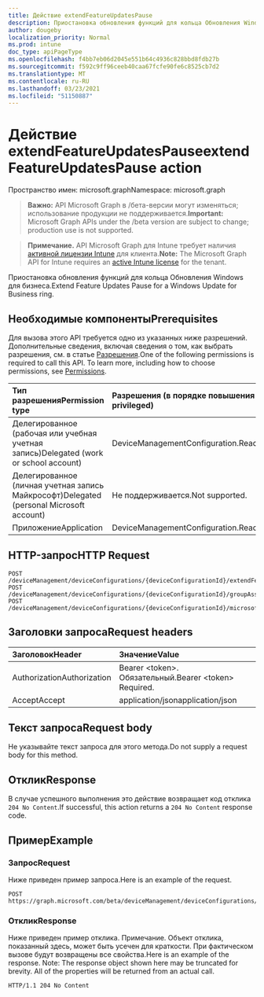 ```yaml
---
title: Действие extendFeatureUpdatesPause
description: Приостановка обновления функций для кольца Обновления Windows для бизнеса.
author: dougeby
localization_priority: Normal
ms.prod: intune
doc_type: apiPageType
ms.openlocfilehash: f4bb7eb06d2045e551b64c4936c828bbd8fdb27b
ms.sourcegitcommit: f592c9ff96ceeb40caa67fcfe90fe6c8525cb7d2
ms.translationtype: MT
ms.contentlocale: ru-RU
ms.lasthandoff: 03/23/2021
ms.locfileid: "51150887"
---
```

# <a name="extendfeatureupdatespause-action"></a><span data-ttu-id="278f2-103">Действие extendFeatureUpdatesPause</span><span class="sxs-lookup"><span data-stu-id="278f2-103">extendFeatureUpdatesPause action</span></span>

<span data-ttu-id="278f2-104">Пространство имен: microsoft.graph</span><span class="sxs-lookup"><span data-stu-id="278f2-104">Namespace: microsoft.graph</span></span>

> <span data-ttu-id="278f2-105">**Важно:** API Microsoft Graph в /бета-версии могут изменяться; использование продукции не поддерживается.</span><span class="sxs-lookup"><span data-stu-id="278f2-105">**Important:** Microsoft Graph APIs under the /beta version are subject to change; production use is not supported.</span></span>

> <span data-ttu-id="278f2-106">**Примечание.** API Microsoft Graph для Intune требует наличия [активной лицензии Intune](https://go.microsoft.com/fwlink/?linkid=839381) для клиента.</span><span class="sxs-lookup"><span data-stu-id="278f2-106">**Note:** The Microsoft Graph API for Intune requires an [active Intune license](https://go.microsoft.com/fwlink/?linkid=839381) for the tenant.</span></span>

<span data-ttu-id="278f2-107">Приостановка обновления функций для кольца Обновления Windows для бизнеса.</span><span class="sxs-lookup"><span data-stu-id="278f2-107">Extend Feature Updates Pause for a Windows Update for Business ring.</span></span>

## <a name="prerequisites"></a><span data-ttu-id="278f2-108">Необходимые компоненты</span><span class="sxs-lookup"><span data-stu-id="278f2-108">Prerequisites</span></span>
<span data-ttu-id="278f2-p101">Для вызова этого API требуется одно из указанных ниже разрешений. Дополнительные сведения, включая сведения о том, как выбрать разрешения, см. в статье [Разрешения](/graph/permissions-reference).</span><span class="sxs-lookup"><span data-stu-id="278f2-p101">One of the following permissions is required to call this API. To learn more, including how to choose permissions, see [Permissions](/graph/permissions-reference).</span></span>

|<span data-ttu-id="278f2-111">Тип разрешения</span><span class="sxs-lookup"><span data-stu-id="278f2-111">Permission type</span></span>|<span data-ttu-id="278f2-112">Разрешения (в порядке повышения привилегий)</span><span class="sxs-lookup"><span data-stu-id="278f2-112">Permissions (from least to most privileged)</span></span>|
|:---|:---|
|<span data-ttu-id="278f2-113">Делегированное (рабочая или учебная учетная запись)</span><span class="sxs-lookup"><span data-stu-id="278f2-113">Delegated (work or school account)</span></span>|<span data-ttu-id="278f2-114">DeviceManagementConfiguration.ReadWrite.All</span><span class="sxs-lookup"><span data-stu-id="278f2-114">DeviceManagementConfiguration.ReadWrite.All</span></span>|
|<span data-ttu-id="278f2-115">Делегированное (личная учетная запись Майкрософт)</span><span class="sxs-lookup"><span data-stu-id="278f2-115">Delegated (personal Microsoft account)</span></span>|<span data-ttu-id="278f2-116">Не поддерживается.</span><span class="sxs-lookup"><span data-stu-id="278f2-116">Not supported.</span></span>|
|<span data-ttu-id="278f2-117">Приложение</span><span class="sxs-lookup"><span data-stu-id="278f2-117">Application</span></span>|<span data-ttu-id="278f2-118">DeviceManagementConfiguration.ReadWrite.All</span><span class="sxs-lookup"><span data-stu-id="278f2-118">DeviceManagementConfiguration.ReadWrite.All</span></span>|

## <a name="http-request"></a><span data-ttu-id="278f2-119">HTTP-запрос</span><span class="sxs-lookup"><span data-stu-id="278f2-119">HTTP Request</span></span>
<!-- {
  "blockType": "ignored"
}
-->
``` http
POST /deviceManagement/deviceConfigurations/{deviceConfigurationId}/extendFeatureUpdatesPause
POST /deviceManagement/deviceConfigurations/{deviceConfigurationId}/groupAssignments/{deviceConfigurationGroupAssignmentId}/deviceConfiguration/extendFeatureUpdatesPause
POST /deviceManagement/deviceConfigurations/{deviceConfigurationId}/microsoft.graph.windowsDomainJoinConfiguration/networkAccessConfigurations/{deviceConfigurationId}/extendFeatureUpdatesPause
```

## <a name="request-headers"></a><span data-ttu-id="278f2-120">Заголовки запроса</span><span class="sxs-lookup"><span data-stu-id="278f2-120">Request headers</span></span>
|<span data-ttu-id="278f2-121">Заголовок</span><span class="sxs-lookup"><span data-stu-id="278f2-121">Header</span></span>|<span data-ttu-id="278f2-122">Значение</span><span class="sxs-lookup"><span data-stu-id="278f2-122">Value</span></span>|
|:---|:---|
|<span data-ttu-id="278f2-123">Authorization</span><span class="sxs-lookup"><span data-stu-id="278f2-123">Authorization</span></span>|<span data-ttu-id="278f2-124">Bearer &lt;token&gt;. Обязательный.</span><span class="sxs-lookup"><span data-stu-id="278f2-124">Bearer &lt;token&gt; Required.</span></span>|
|<span data-ttu-id="278f2-125">Accept</span><span class="sxs-lookup"><span data-stu-id="278f2-125">Accept</span></span>|<span data-ttu-id="278f2-126">application/json</span><span class="sxs-lookup"><span data-stu-id="278f2-126">application/json</span></span>|

## <a name="request-body"></a><span data-ttu-id="278f2-127">Текст запроса</span><span class="sxs-lookup"><span data-stu-id="278f2-127">Request body</span></span>
<span data-ttu-id="278f2-128">Не указывайте текст запроса для этого метода.</span><span class="sxs-lookup"><span data-stu-id="278f2-128">Do not supply a request body for this method.</span></span>

## <a name="response"></a><span data-ttu-id="278f2-129">Отклик</span><span class="sxs-lookup"><span data-stu-id="278f2-129">Response</span></span>
<span data-ttu-id="278f2-130">В случае успешного выполнения это действие возвращает код отклика `204 No Content`.</span><span class="sxs-lookup"><span data-stu-id="278f2-130">If successful, this action returns a `204 No Content` response code.</span></span>

## <a name="example"></a><span data-ttu-id="278f2-131">Пример</span><span class="sxs-lookup"><span data-stu-id="278f2-131">Example</span></span>

### <a name="request"></a><span data-ttu-id="278f2-132">Запрос</span><span class="sxs-lookup"><span data-stu-id="278f2-132">Request</span></span>
<span data-ttu-id="278f2-133">Ниже приведен пример запроса.</span><span class="sxs-lookup"><span data-stu-id="278f2-133">Here is an example of the request.</span></span>
``` http
POST https://graph.microsoft.com/beta/deviceManagement/deviceConfigurations/{deviceConfigurationId}/extendFeatureUpdatesPause
```

### <a name="response"></a><span data-ttu-id="278f2-134">Отклик</span><span class="sxs-lookup"><span data-stu-id="278f2-134">Response</span></span>
<span data-ttu-id="278f2-p102">Ниже приведен пример отклика. Примечание. Объект отклика, показанный здесь, может быть усечен для краткости. При фактическом вызове будут возвращены все свойства.</span><span class="sxs-lookup"><span data-stu-id="278f2-p102">Here is an example of the response. Note: The response object shown here may be truncated for brevity. All of the properties will be returned from an actual call.</span></span>
``` http
HTTP/1.1 204 No Content
```





